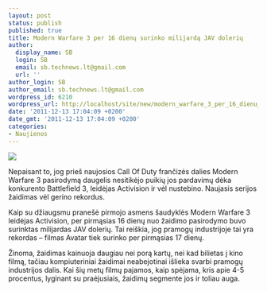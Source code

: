 ```yaml
---
layout: post
status: publish
published: true
title: Modern Warfare 3 per 16 dienų surinko milijardą JAV dolerių
author:
  display_name: SB
  login: SB
  email: sb.technews.lt@gmail.com
  url: ''
author_login: SB
author_email: sb.technews.lt@gmail.com
wordpress_id: 6210
wordpress_url: http://localhost/site/new/modern_warfare_3_per_16_dienu_surinko_milijarda_jav_doleriu/
date: '2011-12-13 17:04:09 +0200'
date_gmt: '2011-12-13 17:04:09 +0200'
categories:
- Naujienos
---
```

<div class="imgright"><img src="http://technews.lt/upload/1319547521_call_of_duty_modern_warfare_3_by_stiannius-d3g8llx2.jpg"  /></div>
<p>Nepaisant to, jog prieš naujosios Call Of Duty frančizės dalies Modern Warfare 3 pasirodymą daugelis nesitikėjo puikių jos pardavimų dėka konkurento Battlefield 3, leidėjas Activision ir vėl nustebino. Naujasis serijos žaidimas vėl gerino rekordus.</p>
<p>Kaip su džiaugsmu pranešė pirmojo asmens šaudyklės Modern Warfare 3 leidėjas Activision, per pirmąsias 16 dienų nuo žaidimo pasirodymo buvo surinktas milijardas JAV dolerių. Tai reiškia, jog pramogų industrijoje tai yra rekordas – filmas Avatar tiek surinko per pirmąsias 17 dienų.</p>
<p>Žinoma, žaidimas kainuoja daugiau nei porą kartų, nei kad bilietas į kino filmą, tačiau kompiuteriniai žaidimai neabejotinai išlieka svarbi pramogų industrijos dalis. Kai šių metų filmų pajamos, kaip spėjama, kris apie 4-5 procentus, lyginant su praėjusiais, žaidimų segmente jos ir toliau auga.</p>
